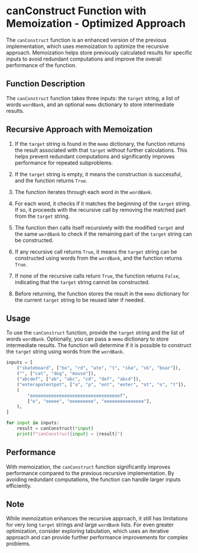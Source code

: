 # canConstruct Function with Memoization - Optimized Approach

The `canConstruct` function is an enhanced version of the previous implementation, which uses memoization to optimize the recursive approach. Memoization helps store previously calculated results for specific inputs to avoid redundant computations and improve the overall performance of the function.

## Function Description

The `canConstruct` function takes three inputs: the `target` string, a list of words `wordBank`, and an optional `memo` dictionary to store intermediate results.

## Recursive Approach with Memoization

1. If the `target` string is found in the `memo` dictionary, the function returns the result associated with that `target` without further calculations. This helps prevent redundant computations and significantly improves performance for repeated subproblems.

2. If the `target` string is empty, it means the construction is successful, and the function returns `True`.

3. The function iterates through each word in the `wordBank`.

4. For each word, it checks if it matches the beginning of the `target` string. If so, it proceeds with the recursive call by removing the matched part from the `target` string.

5. The function then calls itself recursively with the modified `target` and the same `wordBank` to check if the remaining part of the `target` string can be constructed.

6. If any recursive call returns `True`, it means the `target` string can be constructed using words from the `wordBank`, and the function returns `True`.

7. If none of the recursive calls return `True`, the function returns `False`, indicating that the `target` string cannot be constructed.

8. Before returning, the function stores the result in the `memo` dictionary for the current `target` string to be reused later if needed.

## Usage

To use the `canConstruct` function, provide the `target` string and the list of words `wordBank`. Optionally, you can pass a `memo` dictionary to store intermediate results. The function will determine if it is possible to construct the `target` string using words from the `wordBank`.

```python
inputs = [
    ("skateboard", ["bo", "rd", "ate", "t", "ska", "sk", "boar"]),
    ("", ["cat", "dog", "mouse"]),
    ("abcdef", ["ab", "abc", "cd", "def", "abcd"]),
    ("enterapotentpot", ["a", "p", "ent", "enter", "ot", "o", "t"]),
    (
        "eeeeeeeeeeeeeeeeeeeeeeeeeeeeeeeeeef",
        ["e", "eeeee", "eeeeeeeee", "eeeeeeeeeeeeeee"],
    ),
]

for input in inputs:
    result = canConstruct(*input)
    print(f"canConstruct{input} = {result}")

```

## Performance

With memoization, the `canConstruct` function significantly improves performance compared to the previous recursive implementation. By avoiding redundant computations, the function can handle larger inputs efficiently.

## Note

While memoization enhances the recursive approach, it still has limitations for very long `target` strings and large `wordBank` lists. For even greater optimization, consider exploring tabulation, which uses an iterative approach and can provide further performance improvements for complex problems.
